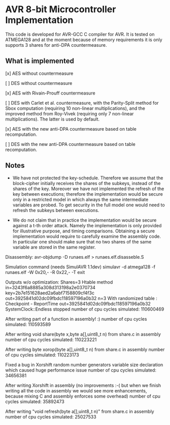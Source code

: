 AVR 8-bit Microcontroller Implementation
======
This code is developed for AVR-GCC C compiler for AVR. It is tested on ATMEGA128 and at the moment because of memory requirements it is only supports 3 shares for anti-DPA countermeasure.

What is implemented
-------------------

[x] AES without countermeasure

[ ] DES without countermeasure

[x] AES with Rivain-Prouff countermeasure

[ ] DES with Carlet et al. countermeasure, with the Parity-Split method for Sbox computation (requiring 10 non-linear multiplications), and the improved method from Roy-Vivek (requiring only 7 non-linear multiplications). The latter is used by default.

[x] AES with the new anti-DPA countermeasure based on table recomputation.

[ ] DES with the new anti-DPA countermeasure based on table recomputation.

Notes
----
* We have not protected the key-schedule. Therefore we assume that the block-cipher initially receives the shares of the subkeys, instead of the shares of the key. Moreover we have not implemented the refresh of the key between executions; therefore the implementation would be secure only in a restricted model in which always the same intermediate variables are probed. To get security in the full model one would need to refresh the subkeys between executions. 

* We do not claim that in practice the implementation would be secure against a t-th order attack. Namely the implementation is only provided for illustrative purpose, and timing comparisons. Obtaining a secure implementation would require to carefully examine the assembly code. In particular one should make sure that no two shares of the same variable are stored in the same register.

Disassembly:
avr-objdump -D runaes.elf > runaes.elf.disasseble.S

Simulation command (needs SimulAVR 1.1dev)
simulavr -d atmega128 -f runaes.elf -W 0x20,- -R 0x22,- -T exit

Outputs w/o optimization:
Shares=3
Htable method
in=3243f6a8885a308d313198a2e0370734
key=2b7e151628aed2a6abf7158809cf4f3c
out=3925841d02dc09fbdc118597196a0b32
n=3
  With randomized table : Checkpoint - ReportTime
out=3925841d02dc09fbdc118597196a0b32
SystemClock::Endless stopped
number of cpu cycles simulated: 110600469


After writing part of a function in assembly! :)
number of cpu cycles simulated: 110593589

After writing void share(byte x,byte a[],uint8_t n) from share.c in assembly
number of cpu cycles simulated: 110223221

After writing byte xorop(byte a[],uint8_t n) from share.c in assembly
number of cpu cycles simulated: 110223173

Fixed a bug in Xorshift random number generators variable size declaration which caused huge performance issue
number of cpu cycles simulated: 34656381

After writing Xorshift in assembly (no improvements :-( but when we finish writing all the code in assembly we would see more enhancements, because mixing C and assembly enforces some overhead)
number of cpu cycles simulated: 35892473

After writing "void refresh(byte a[],uint8_t n)" from share.c in assembly
number of cpu cycles simulated: 25027533




